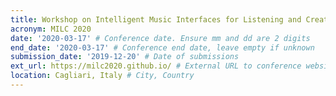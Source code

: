 ```yaml
---
title: Workshop on Intelligent Music Interfaces for Listening and Creation
acronym: MILC 2020
date: '2020-03-17' # Conference date. Ensure mm and dd are 2 digits
end_date: '2020-03-17' # Conference end date, leave empty if unknown
submission_date: '2019-12-20' # Date of submissions
ext_url: https://milc2020.github.io/ # External URL to conference website
location: Cagliari, Italy # City, Country
---
```

